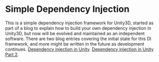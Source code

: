 # Simple Dependency Injection

This is a simple dependency injection framework for Unity3D, started as part of a blog to explain how to build your own dependency injection in Unity3D, but now will be evolved and maintained as an independent software.
There are two blog entries covering the initial state for this DI framework, and more might be written in the future as development continues.
[Dependency injection in Unity](http://moderncsharpinunity.github.io/post/dependency-injection-on-unity/).
[Dependency injection in Unity Part 2](http://moderncsharpinunity.github.io/post/dependency-injection-on-unity-part2/).
